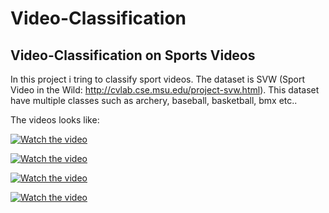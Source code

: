 # Video-Classification
## Video-Classification on Sports Videos

In this project i tring to classify sport videos. The dataset is SVW (Sport Video in the Wild: http://cvlab.cse.msu.edu/project-svw.html).
This dataset have multiple classes such as archery, baseball, basketball, bmx etc..

The videos looks like:

[![Watch the video](https://i.imgur.com/VwJYl8n.jpg?1)](https://www.youtube.com/watch?v=pTWwxk06eu4)

[![Watch the video](https://i.imgur.com/vKb2F1B.png)](https://youtu.be/vt5fpE0bzSY)

[![Watch the video](https://i.imgur.com/vKb2F1B.png)](https://youtu.be/vt5fpE0bzSY)

[![Watch the video](https://i.imgur.com/vKb2F1B.png)](https://youtu.be/vt5fpE0bzSY)

